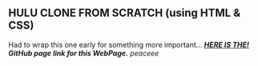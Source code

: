 ## HULU CLONE FROM SCRATCH (using HTML & CSS)


Had to wrap this one early for something more important...
***[HERE IS THE!](https://neoayus.github.io/clone.hulu/) GitHub page link for this WebPage.***
*peaceee* 
